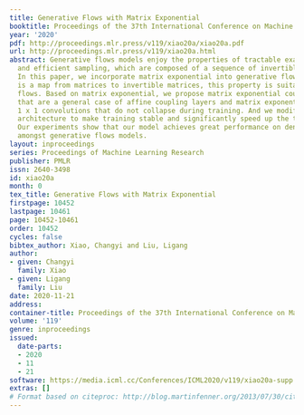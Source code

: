 ```yaml
---
title: Generative Flows with Matrix Exponential
booktitle: Proceedings of the 37th International Conference on Machine Learning
year: '2020'
pdf: http://proceedings.mlr.press/v119/xiao20a/xiao20a.pdf
url: http://proceedings.mlr.press/v119/xiao20a.html
abstract: Generative flows models enjoy the properties of tractable exact likelihood
  and efficient sampling, which are composed of a sequence of invertible functions.
  In this paper, we incorporate matrix exponential into generative flows. Matrix exponential
  is a map from matrices to invertible matrices, this property is suitable for generative
  flows. Based on matrix exponential, we propose matrix exponential coupling layers
  that are a general case of affine coupling layers and matrix exponential invertible
  1 x 1 convolutions that do not collapse during training. And we modify the networks
  architecture to make training stable and significantly speed up the training process.
  Our experiments show that our model achieves great performance on density estimation
  amongst generative flows models.
layout: inproceedings
series: Proceedings of Machine Learning Research
publisher: PMLR
issn: 2640-3498
id: xiao20a
month: 0
tex_title: Generative Flows with Matrix Exponential
firstpage: 10452
lastpage: 10461
page: 10452-10461
order: 10452
cycles: false
bibtex_author: Xiao, Changyi and Liu, Ligang
author:
- given: Changyi
  family: Xiao
- given: Ligang
  family: Liu
date: 2020-11-21
address: 
container-title: Proceedings of the 37th International Conference on Machine Learning
volume: '119'
genre: inproceedings
issued:
  date-parts:
  - 2020
  - 11
  - 21
software: https://media.icml.cc/Conferences/ICML2020/v119/xiao20a-supp.zip
extras: []
# Format based on citeproc: http://blog.martinfenner.org/2013/07/30/citeproc-yaml-for-bibliographies/
---
```

